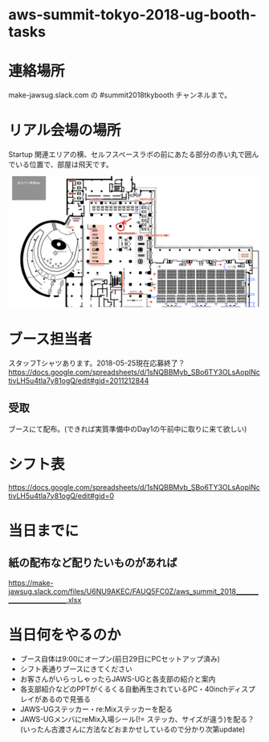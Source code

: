 # aws-summit-tokyo-2018-ug-booth-tasks

# 連絡場所

make-jawsug.slack.com の #summit2018tkybooth チャンネルまで。

# リアル会場の場所

Startup 関連エリアの横、セルフスペースラボの前にあたる部分の赤い丸で囲んでいる位置で、部屋は飛天です。

![飛天](hiten_jaws_booth.png)


# ブース担当者

スタッフTシャツあります。2018-05-25現在応募終了？
https://docs.google.com/spreadsheets/d/1sNQBBMyb_SBo6TY3OLsAopINctivLH5u4tla7y81ogQ/edit#gid=2011212844

## 受取

ブースにて配布。(できれば実質準備中のDay1の午前中に取りに来て欲しい)


# シフト表

https://docs.google.com/spreadsheets/d/1sNQBBMyb_SBo6TY3OLsAopINctivLH5u4tla7y81ogQ/edit#gid=0


# 当日までに

## 紙の配布など配りたいものがあれば

https://make-jawsug.slack.com/files/U6NU9AKEC/FAUQ5FC0Z/aws_summit_2018_________________________.xlsx


# 当日何をやるのか

- ブース自体は9:00にオープン(前日29日にPCセットアップ済み)
- シフト表通りブースにきてください
- お客さんがいらっしゃったらJAWS-UGと各支部の紹介と案内
- 各支部紹介などのPPTがくるくる自動再生されているPC・40inchディスプレイがあるので見張る
- JAWS-UGステッカー・re:Mixステッカーを配る
- JAWS-UGメンバにreMix入場シール(!= ステッカ、サイズが違う)を配る？(いったん古渡さんに方法などおまかせしているので分かり次第update)

